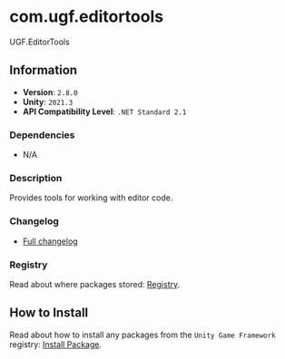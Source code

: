# com.ugf.editortools

UGF.EditorTools

## Information

- **Version**: `2.8.0`
- **Unity**: `2021.3`
- **API Compatibility Level**: `.NET Standard 2.1`

### Dependencies

- N/A


### Description

Provides tools for working with editor code.

### Changelog

- [Full changelog](changelog.md)

### Registry

Read about where packages stored: [Registry](https://github.com/unity-game-framework/organization/blob/main/docs/registry.md).

## How to Install

Read about how to install any packages from the `Unity Game Framework` registry: [Install Package](https://github.com/unity-game-framework/organization/blob/main/docs/install-packages.md).
